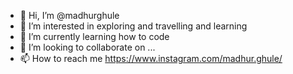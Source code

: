 - 👋 Hi, I’m @madhurghule
- 👀 I’m interested in exploring and travelling and learning
- 🌱 I’m currently learning how to code
- 💞️ I’m looking to collaborate on ...
- 📫 How to reach me https://www.instagram.com/madhur.ghule/

<!---
madhurghule/madhurghule is a ✨ special ✨ repository because its `README.md` (this file) appears on your GitHub profile.
You can click the Preview link to take a look at your changes.
--->
